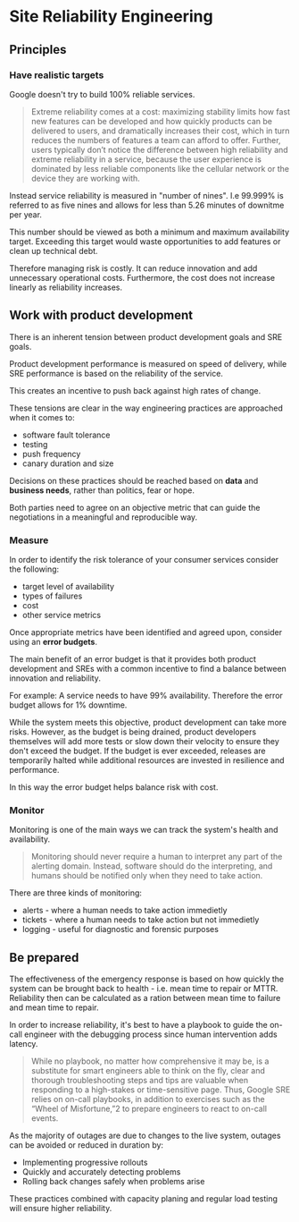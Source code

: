 # Site Reliability Engineering

## Principles

### Have realistic targets
Google doesn't try to build 100% reliable services. 
> Extreme reliability comes at a cost: maximizing stability limits how fast new features can be developed and how quickly products can be delivered to users, and dramatically increases their cost, which in turn reduces the numbers of features a team can afford to offer. Further, users typically don’t notice the difference between high reliability and extreme reliability in a service, because the user experience is dominated by less reliable components like the cellular network or the device they are working with.

Instead service reliability is measured in "number of nines". I.e 99.999% is referred to as five nines and allows for less than 5.26 minutes of downitme per year. 

This number should be viewed as both a minimum and maximum availability target. Exceeding this target would waste opportunities to add features or clean up technical debt. 

Therefore managing risk is costly. It can reduce innovation and add unnecessary operational costs. Furthermore, the cost does not increase linearly as reliability increases. 

## Work with product development
There is an inherent tension between product development goals and SRE goals. 

Product development performance is measured on speed of delivery, while SRE performance is based on the reliability of the service. 

This creates an incentive to push back against high rates of change. 

These tensions are clear in the way engineering practices are approached when it comes to:
* software fault tolerance
* testing
* push frequency
* canary duration and size

Decisions on these practices should be reached based on **data** and **business needs**, rather than politics, fear or hope. 

Both parties need to agree on an objective metric that can guide the negotiations in a meaningful and reproducible way. 

### Measure

In order to identify the risk tolerance of your consumer services consider the following:

* target level of availability
* types of failures
* cost
* other service metrics

Once appropriate metrics have been identified and agreed upon, consider using an **error budgets**. 

The main benefit of an error budget is that it provides both product development and SREs with a common incentive to find a balance between innovation and reliability.

For example:
A service needs to have 99% availability. Therefore the error budget allows for 1% downtime.

While the system meets this objective, product development can take more risks. However, as the budget is being drained, product developers themselves will add more tests or slow down their velocity to ensure they don't exceed the budget. If the budget is ever exceeded, releases are temporarily halted while additional resources are invested in resilience and performance. 

In this way the error budget helps balance risk with cost.

### Monitor

Monitoring is one of the main ways we can track the system's health and availability. 

> Monitoring should never require a human to interpret any part of the alerting domain. Instead, software should do the interpreting, and humans should be notified only when they need to take action.


There are three kinds of monitoring:
* alerts - where a human needs to take action immedietly 
* tickets - where a human needs to take action but not immedietly
* logging - useful for diagnostic and forensic purposes

## Be prepared

The effectiveness of the emergency response is based on how quickly the system can be brought back to health - i.e. mean time to repair or MTTR. Reliability then can be calculated as a ration between mean time to failure and mean time to repair. 

In order to increase reliability, it's best to have a playbook to guide the on-call engineer with the debugging process since human intervention adds latency.

> While no playbook, no matter how comprehensive it may be, is a substitute for smart engineers able to think on the fly, clear and thorough troubleshooting steps and tips are valuable when responding to a high-stakes or time-sensitive page. Thus, Google SRE relies on on-call playbooks, in addition to exercises such as the “Wheel of Misfortune,”2 to prepare engineers to react to on-call events.

As the majority of outages are due to changes to the live system, outages can be avoided or reduced in duration by:
* Implementing progressive rollouts
* Quickly and accurately detecting problems
* Rolling back changes safely when problems arise

These practices combined with capacity planing and regular load testing will ensure higher reliability. 





